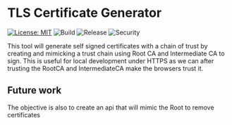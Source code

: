 # TLS Certificate Generator

[![License: MIT](https://img.shields.io/badge/License-MIT-blue.svg)](https://opensource.org/licenses/MIT) ![Build](https://github.com/cjlapao/go-template/workflows/Build/badge.svg) ![Release](https://github.com/cjlapao/go-template/workflows/Release/badge.svg) ![Security](https://github.com/cjlapao/go-template/workflows/CodeQL/badge.svg)  

This tool will generate self signed certificates with a chain of trust by creating and mimicking a trust chain using Root CA and Intermediate CA to sign.
This is useful for local development under HTTPS as we can after trusting the RootCA and IntermediateCA make the browsers trust it.

## Future work

The objective is also to create an api that will mimic the Root to remove certificates